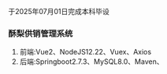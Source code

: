 于2025年07月01日完成本科毕设
### 酥梨供销管理系统
1. 前端:Vue2、NodeJS12.22、Vuex、Axios
2. 后端:Springboot2.7.3、MySQL8.0、Maven、
